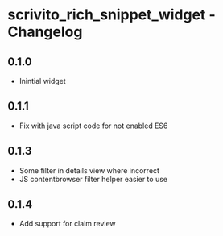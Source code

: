 # scrivito_rich_snippet_widget - Changelog

## 0.1.0
- Inintial widget

## 0.1.1
- Fix with java script code for not enabled ES6

## 0.1.3
- Some filter in details view where incorrect
- JS contentbrowser filter helper easier to use

## 0.1.4
- Add support for claim review
